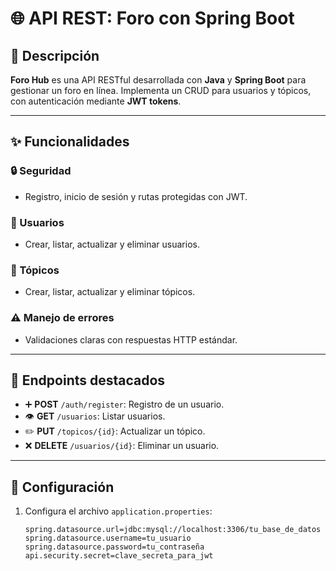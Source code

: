# 🌐 API REST: Foro con Spring Boot

## 📄 Descripción
**Foro Hub** es una API RESTful desarrollada con **Java** y **Spring Boot** para gestionar un foro en línea. Implementa un CRUD para usuarios y tópicos, con autenticación mediante **JWT tokens**.

---

## ✨ Funcionalidades

### 🔒 Seguridad
- Registro, inicio de sesión y rutas protegidas con JWT.

### 👥 Usuarios
- Crear, listar, actualizar y eliminar usuarios.

### 📝 Tópicos
- Crear, listar, actualizar y eliminar tópicos.

### ⚠️ Manejo de errores
- Validaciones claras con respuestas HTTP estándar.

---

## 📖 Endpoints destacados

- ➕ **POST** `/auth/register`: Registro de un usuario.
- 👁️ **GET** `/usuarios`: Listar usuarios.
- ✏️ **PUT** `/topicos/{id}`: Actualizar un tópico.
- ❌ **DELETE** `/usuarios/{id}`: Eliminar un usuario.

---

## 🔧 Configuración

1. Configura el archivo `application.properties`:
   ```properties
   spring.datasource.url=jdbc:mysql://localhost:3306/tu_base_de_datos
   spring.datasource.username=tu_usuario
   spring.datasource.password=tu_contraseña
   api.security.secret=clave_secreta_para_jwt

